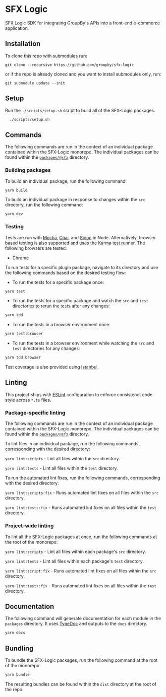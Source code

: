 # SFX Logic
SFX Logic SDK for integrating GroupBy's APIs into a front-end e-commerce application.

## Installation
To clone this repo with submodules run:
```
git clone --recursive https://github.com/groupby/sfx-logic
```
or if the repo is already cloned and you want to install submodules only, run:
```
git submodule update --init
```
## Setup
Run the `./scripts/setup.sh` script to build all of the SFX-Logic packages.
```sh
  ./scripts/setup.sh
```

## Commands
The following commands are run in the context of an individual package contained within the SFX-Logic monorepo. The individual packages can be found within the [`packages/@sfx`](packages/@sfx) directory.

### Building packages
To build an individual package, run the following command:
```sh
yarn build
```

To build an individual package in response to changes within the `src` directory, run the following command:
```sh
yarn dev
```

### Testing
Tests are run with [Mocha](https://mochajs.org/), [Chai](https://www.chaijs.com/), and [Sinon](https://sinonjs.org/) in Node. Alternatively, browser based testing is also supported and uses the [Karma test runner](https://karma-runner.github.io/latest/index.html). The following browsers are tested:

- Chrome

To run tests for a specific plugin package, navigate to its directory and use the following commands based on the desired testing flow:

- To run the tests for a specific package once:
```sh
yarn test
```
- To run the tests for a specific package and watch the `src` and `test` directories to rerun the tests after any changes:
```sh
yarn tdd
```
- To run the tests in a browser environment once:
```sh
yarn test:browser
```
- To run the tests in a browser environment while watching the `src` and `test` directories for any changes:
```sh
yarn tdd:browser
```

Test coverage is also provided using [Istanbul](https://github.com/istanbuljs/istanbuljs).

## Linting
This project ships with [ESLint](https://eslint.org/) configuration to enforce consistenct code style across `*.ts` files.

### Package-specific linting

The following commands are run in the context of an individual package contained within the SFX-Logic monorepo. The individual packages can be found within the [`packages/@sfx`](packages/@sfx) directory.

To lint files in an individual package, run the following commands, corresponding with the desired directory:

`yarn lint:scripts` - Lint all files within the `src` directory.

`yarn lint:tests` - Lint all files within the `test` directory.


To run the automated lint fixes, run the following commands, corresponding with the desired directory:

`yarn lint:scripts:fix` - Runs automated lint fixes on all files within the `src` directory.

`yarn lint:tests:fix` - Runs automated lint fixes on all files within the `test` directory.


### Project-wide linting

To lint all the SFX-Logic packages at once, run the following commands at the root of the monorepo:

`yarn lint:scripts` - Lint all files within each package's `src` directory.

`yarn lint:tests` - Lint all files within each package's `test` directory.

`yarn lint:script:fix` - Runs automated lint fixes on all files within the `src` directory.

`yarn lint:tests:fix` - Runs automated lint fixes on all files within the `test` directory.


## Documentation
The following command will generate documentation for each module in the `packages` directory. It uses [TypeDoc](https://typedoc.org/) and outputs to the `docs` directory.
```sh
yarn docs
```

## Bundling
To bundle the SFX-Logic packages, run the following command at the root of the monorepo:
```sh
yarn bundle
```

The resulting bundles can be found within the `dist` directory at the root of the repo.
